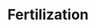 ---
annotations:
- id: CL:0000019
  parent: native cell
  type: Cell Type Ontology
  value: sperm
- id: CL:0000025
  parent: native cell
  type: Cell Type Ontology
  value: egg cell
authors:
- ReactomeTeam
- Anwesha
- Eweitz
description: Mammalian fertilization comprises sperm migration through the female
  reproductive tract, biochemical and morphological changes to sperm, and sperm-egg
  interaction in the oviduct. Although the broad concepts of fertilization are well
  defined, our understanding of the biochemical mechanisms underlying sperm-egg binding
  is limited.  View original pathway at [http://www.reactome.org/PathwayBrowser/#DIAGRAM=1187000
  Reactome].
last-edited: 2021-05-27
organisms:
- Homo sapiens
redirect_from:
- /index.php/Pathway:WP2697
- /instance/WP2697
revision: null
schema-jsonld:
- '@context': https://schema.org/
  '@id': https://wikipathways.github.io/pathways/WP2697.html
  '@type': Dataset
  creator:
    '@type': Organization
    name: WikiPathways
  description: Mammalian fertilization comprises sperm migration through the female
    reproductive tract, biochemical and morphological changes to sperm, and sperm-egg
    interaction in the oviduct. Although the broad concepts of fertilization are well
    defined, our understanding of the biochemical mechanisms underlying sperm-egg
    binding is limited.  View original pathway at [http://www.reactome.org/PathwayBrowser/#DIAGRAM=1187000
    Reactome].
  keywords:
  - ACR(20-42)
  - 'ACR(20-42) '
  - ACR(20-421)
  - ACR(43-343)
  - 'ACR(43-343) '
  - 'ADAM2 '
  - 'ADAM20 '
  - 'ADAM21 '
  - 'ADAM30 '
  - Acrosin Heavy:light
  - Activated CatSper
  - Adam Complex
  - B4GALT1
  - 'B4GALT1 '
  - 'CATSPER1 '
  - 'CATSPER2 '
  - 'CATSPER3 '
  - 'CATSPER4 '
  - 'CATSPERB '
  - 'CATSPERD '
  - 'CATSPERG '
  - CD9
  - 'CD9 '
  - CD9:Izumo
  - Ca2+
  - CatSper Channel
  - Channel
  - H+
  - HUA
  - 'HUA '
  - HV1 Channel
  - 'HVCN1 '
  - 'IZUMO1 '
  - 'IZUMO2 '
  - 'IZUMO3 '
  - 'IZUMO4 '
  - Izumo
  - K+
  - 'KCNU1 '
  - 'OVGP1 '
  - P4
  - 'P4 '
  - SPAM1
  - 'SPAM1 '
  - SPAM1:Hyaluronic
  - Slo3 Channel
  - 'ZP1 '
  - 'ZP2 '
  - 'ZP3 '
  - 'ZP4 '
  - Zona
  - Zona pellucida
  - acid
  - chain
  - pellucida:B4GALT1
  license: CC0
  name: Fertilization
seo: CreativeWork
title: Fertilization
wpid: WP2697
---